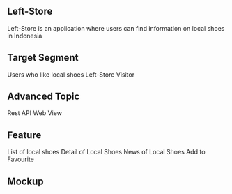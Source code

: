 ## Left-Store
Left-Store is an application where users can find information on local shoes in Indonesia

## Target Segment
Users who like local shoes
Left-Store Visitor

## Advanced Topic
Rest API
Web View

## Feature
List of local shoes
Detail of Local Shoes
News of Local Shoes
Add to Favourite

## Mockup
